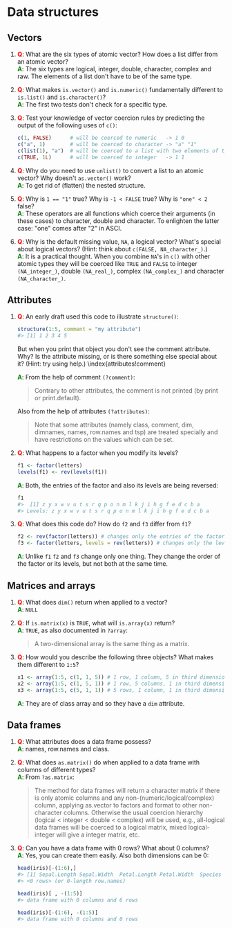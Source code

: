 
# Data structures

## Vectors

1. __<span style="color:red">Q</span>__: What are the six types of atomic vector? How does a list differ from an
   atomic vector?  
__<span style="color:green">A</span>__: The six types are logical, integer, double, character, complex and raw. The elements of a list
don't have to be of the same type.

2. __<span style="color:red">Q</span>__: What makes `is.vector()` and `is.numeric()` fundamentally different to
   `is.list()` and `is.character()`?  
__<span style="color:green">A</span>__: The first two tests don't check for a specific type.

3. __<span style="color:red">Q</span>__: Test your knowledge of vector coercion rules by predicting the output of
   the following uses of `c()`: 

    
    ```r
    c(1, FALSE)      # will be coerced to numeric   -> 1 0
    c("a", 1)        # will be coerced to character -> "a" "1"
    c(list(1), "a")  # will be coerced to a list with two elements of type double and character 
    c(TRUE, 1L)      # will be coerced to integer   -> 1 1
    ```

4.  __<span style="color:red">Q</span>__: Why do you need to use `unlist()` to convert a list to an 
    atomic vector? Why doesn't `as.vector()` work?  
__<span style="color:green">A</span>__: To get rid of (flatten) the nested structure.

5. __<span style="color:red">Q</span>__: Why is `1 == "1"` true? Why is `-1 < FALSE` true? Why is `"one" < 2` false?  
__<span style="color:green">A</span>__: These operators are all functions which coerce their arguments (in these cases) to character, double and character. To enlighten the latter case: "one" comes after "2" in ASCI.

6. __<span style="color:red">Q</span>__: Why is the default missing value, `NA`, a logical vector? What's special
   about logical vectors? (Hint: think about `c(FALSE, NA_character_)`.)  
__<span style="color:green">A</span>__: It is a practical thought. When you combine `NA`'s in `c()` with other atomic types they will be coerced
like `TRUE` and `FALSE` to integer `(NA_integer_)`, double `(NA_real_)`, complex `(NA_complex_)` and character `(NA_character_)`.

## Attributes

1.  __<span style="color:red">Q</span>__: An early draft used this code to illustrate `structure()`:

    
    ```r
    structure(1:5, comment = "my attribute")
    #> [1] 1 2 3 4 5
    ```

    But when you print that object you don't see the comment attribute.
    Why? Is the attribute missing, or is there something else special about
    it? (Hint: try using help.) \index{attributes!comment}
    
    __<span style="color:green">A</span>__: From the help of comment `(?comment)`:  
    
    > Contrary to other attributes, the comment is not printed (by print or print.default).
    
    
    Also from the help of attributes `(?attributes)`:  
    
    > Note that some attributes (namely class, comment, dim, dimnames, names, row.names and tsp) are treated specially and have restrictions on the values which can be set.
    
    
2.  __<span style="color:red">Q</span>__: What happens to a factor when you modify its levels? 
    
    
    ```r
    f1 <- factor(letters)
    levels(f1) <- rev(levels(f1))
    ```
    
    __<span style="color:green">A</span>__: Both, the entries of the factor and also its levels are being reversed:
    
    
    ```r
    f1
    #>  [1] z y x w v u t s r q p o n m l k j i h g f e d c b a
    #> Levels: z y x w v u t s r q p o n m l k j i h g f e d c b a
    ```
    

3.  __<span style="color:red">Q</span>__: What does this code do? How do `f2` and `f3` differ from `f1`?

    
    ```r
    f2 <- rev(factor(letters)) # changes only the entries of the factor
    f3 <- factor(letters, levels = rev(letters)) # changes only the levels of the factor
    ```
    
    __<span style="color:green">A</span>__: Unlike `f1` `f2` and `f3` change only one thing. They change the order of the factor or its levels, but not both at the same time.

## Matrices and arrays

1.  __<span style="color:red">Q</span>__: What does `dim()` return when applied to a vector?  
__<span style="color:green">A</span>__: `NULL`

2.  __<span style="color:red">Q</span>__: If `is.matrix(x)` is `TRUE`, what will `is.array(x)` return?  
    __<span style="color:green">A</span>__: `TRUE`, as also documented in `?array`:
    
    > A two-dimensional array is the same thing as a matrix.

3.  __<span style="color:red">Q</span>__: How would you describe the following three objects? What makes them
    different to `1:5`?

    
    ```r
    x1 <- array(1:5, c(1, 1, 5)) # 1 row, 1 column, 5 in third dimension
    x2 <- array(1:5, c(1, 5, 1)) # 1 row, 5 columns, 1 in third dimension
    x3 <- array(1:5, c(5, 1, 1)) # 5 rows, 1 column, 1 in third dimension
    ```
    
    __<span style="color:green">A</span>__: They are of class array and so they have a `dim` attribute.

## Data frames

1.  __<span style="color:red">Q</span>__: What attributes does a data frame possess?  
__<span style="color:green">A</span>__: names, row.names and class.

2.  __<span style="color:red">Q</span>__: What does `as.matrix()` do when applied to a data frame with 
    columns of different types?  
    __<span style="color:green">A</span>__: From `?as.matrix`:
    
    > The method for data frames will return a character matrix if there is only atomic columns and any non-(numeric/logical/complex) column, applying as.vector to factors and format to other non-character columns. Otherwise the usual coercion hierarchy (logical < integer < double < complex) will be used, e.g., all-logical data frames will be coerced to a logical matrix, mixed logical-integer will give a integer matrix, etc.

3.  __<span style="color:red">Q</span>__: Can you have a data frame with 0 rows? What about 0 columns?  
__<span style="color:green">A</span>__: Yes, you can create them easily. Also both dimensions can be 0:

    
    ```r
    head(iris)[-(1:6),]
    #> [1] Sepal.Length Sepal.Width  Petal.Length Petal.Width  Species     
    #> <0 rows> (or 0-length row.names)
    
    head(iris)[ , -(1:5)]
    #> data frame with 0 columns and 6 rows
    
    head(iris)[-(1:6), -(1:5)]
    #> data frame with 0 columns and 0 rows
    ```
